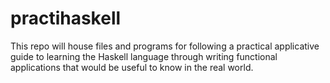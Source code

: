 # practihaskell
This repo will house files and programs for following a practical applicative guide to learning the Haskell language through writing functional applications that would be useful to know in the real world.

